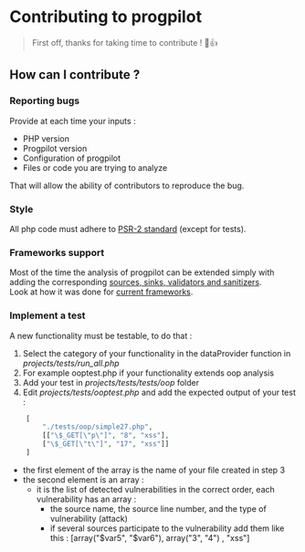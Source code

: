 # Contributing to progpilot
> First off, thanks for taking time to contribute ! :tada::+1:

## How can I contribute ?

### Reporting bugs
Provide at each time your inputs :
- PHP version
- Progpilot version
- Configuration of progpilot
- Files or code you are trying to analyze  

That will allow the ability of contributors to reproduce the bug.

### Style
All php code must adhere to [PSR-2 standard](https://www.php-fig.org/psr/psr-2/) (except for tests).

### Frameworks support
Most of the time the analysis of progpilot can be extended simply with adding the corresponding [sources, sinks, validators and sanitizers](./SPECIFY_ANALYSIS.md).  
Look at how it was done for [current frameworks](https://github.com/designsecurity/progpilot/tree/master/package/src/uptodate_data/php/frameworks).

### Implement a test
A new functionality must be testable, to do that :
1. Select the category of your functionality in the dataProvider function in *projects/tests/run_all.php*
2. For example ooptest.php if your functionality extends oop analysis
3. Add your test in *projects/tests/tests/oop* folder 
4. Edit *projects/tests/ooptest.php* and add the expected output of your test :
```php
    [
        "./tests/oop/simple27.php",
        [["\$_GET[\"p\"]", "8", "xss"],
        ["\$_GET[\"t\"]", "17", "xss"]]
    ]
```

- the first element of the array is the name of your file created in step 3
- the second element is an array :
    - it is the list of detected vulnerabilities in the correct order, each vulnerability has an array :
        - the source name, the source line number, and the type of vulnerability (attack)
        - if several sources participate to the vulnerability add them like this : [array("\$var5", "\$var6"), array("3", "4") , "xss"]
